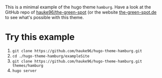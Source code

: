 This is a minimal example of the hugo theme `hamburg`. Have a look at the GitHub repo of [hauke96/the-green-spot](https://github.com/hauke96/the-green-spot) (or the website [the-green-spot.de](https://the-green-spot.de) to see what's possible with this theme.

# Try this example
1. `git clone https://github.com/hauke96/hugo-theme-hamburg.git`
2. `cd ./hugo-theme-hamburg/exampleSite`
3. `git clone https://github.com/hauke96/hugo-theme-hamburg.git themes/hamburg`
4. `hugo server`
